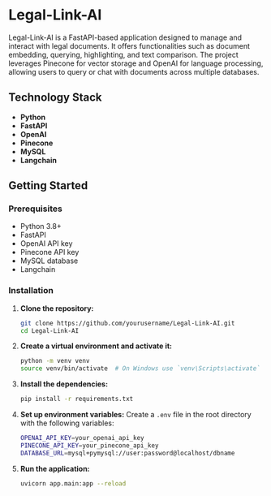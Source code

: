 # Legal-Link-AI

Legal-Link-AI is a FastAPI-based application designed to manage and interact with legal documents. It offers functionalities such as document embedding, querying, highlighting, and text comparison. The project leverages Pinecone for vector storage and OpenAI for language processing, allowing users to query or chat with documents across multiple databases.

## Technology Stack

- **Python**
- **FastAPI**
- **OpenAI**
- **Pinecone**
- **MySQL**
- **Langchain**

## Getting Started

### Prerequisites

- Python 3.8+
- FastAPI
- OpenAI API key
- Pinecone API key
- MySQL database
- Langchain

### Installation

1. **Clone the repository:**
   ```sh
   git clone https://github.com/yourusername/Legal-Link-AI.git
   cd Legal-Link-AI
   ```

2. **Create a virtual environment and activate it:**
   ```sh
   python -m venv venv
   source venv/bin/activate  # On Windows use `venv\Scripts\activate`
   ```

3. **Install the dependencies:**
   ```sh
   pip install -r requirements.txt
   ```

4. **Set up environment variables:**
   Create a `.env` file in the root directory with the following variables:
   ```sh
   OPENAI_API_KEY=your_openai_api_key
   PINECONE_API_KEY=your_pinecone_api_key
   DATABASE_URL=mysql+pymysql://user:password@localhost/dbname
   ```

5. **Run the application:**
   ```sh
   uvicorn app.main:app --reload
   ```

